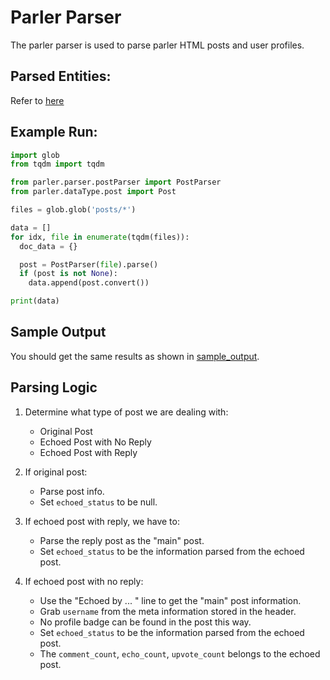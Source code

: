 # Parler Parser

The parler parser is used to parse parler HTML posts and user profiles.

## Parsed Entities:

Refer to [here](./parsedEntities.md)

## Example Run:

```python
import glob
from tqdm import tqdm

from parler.parser.postParser import PostParser
from parler.dataType.post import Post

files = glob.glob('posts/*')

data = []
for idx, file in enumerate(tqdm(files)):
  doc_data = {}

  post = PostParser(file).parse()
  if (post is not None):
    data.append(post.convert())

print(data)
```

## Sample Output

You should get the same results as shown in [sample_output](./sample_output.json).

## Parsing Logic

1. Determine what type of post we are dealing with:

   - Original Post
   - Echoed Post with No Reply
   - Echoed Post with Reply

2. If original post:

   - Parse post info.
   - Set `echoed_status` to be null.

3. If echoed post with reply, we have to:

   - Parse the reply post as the "main" post.
   - Set `echoed_status` to be the information parsed from the echoed post.

4. If echoed post with no reply:
   - Use the "Echoed by ... " line to get the "main" post information.
   - Grab `username` from the meta information stored in the header.
   - No profile badge can be found in the post this way.
   - Set `echoed_status` to be the information parsed from the echoed post.
   - The `comment_count`, `echo_count`, `upvote_count` belongs to the echoed post.
